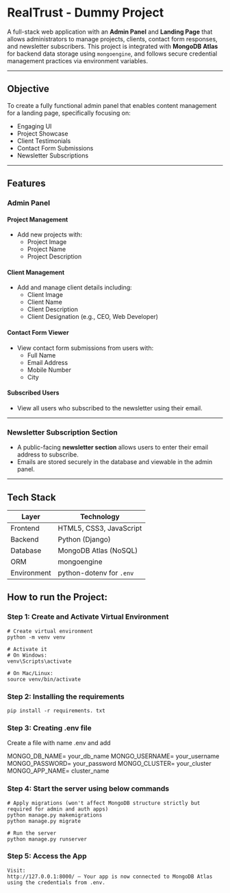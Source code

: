 # RealTrust - Dummy Project

A full-stack web application with an **Admin Panel** and **Landing Page** that allows administrators to manage projects, clients, contact form responses, and newsletter subscribers. This project is integrated with **MongoDB Atlas** for backend data storage using `mongoengine`, and follows secure credential management practices via environment variables.

---

## Objective

To create a fully functional admin panel that enables content management for a landing page, specifically focusing on:

- Engaging UI
- Project Showcase
- Client Testimonials
- Contact Form Submissions
- Newsletter Subscriptions

---

## Features

### Admin Panel

#### Project Management
- Add new projects with:
  - Project Image
  - Project Name
  - Project Description

#### Client Management
- Add and manage client details including:
  - Client Image
  - Client Name
  - Client Description
  - Client Designation (e.g., CEO, Web Developer)

#### Contact Form Viewer
- View contact form submissions from users with:
  - Full Name
  - Email Address
  - Mobile Number
  - City

#### Subscribed Users
- View all users who subscribed to the newsletter using their email.

---

### Newsletter Subscription Section
- A public-facing **newsletter section** allows users to enter their email address to subscribe.
- Emails are stored securely in the database and viewable in the admin panel.
---

## Tech Stack

| Layer         | Technology              |
|---------------|--------------------------|
| Frontend      | HTML5, CSS3, JavaScript |
| Backend       | Python (Django) |
| Database      | MongoDB Atlas (NoSQL)    |
| ORM           | mongoengine              |
| Environment   | python-dotenv for `.env` |


## How to run the Project:
### Step 1: Create and Activate Virtual Environment
```
# Create virtual environment
python -m venv venv

# Activate it
# On Windows:
venv\Scripts\activate

# On Mac/Linux:
source venv/bin/activate
```

### Step 2: Installing the requirements

```
pip install -r requirements. txt 
```

### Step 3: Creating .env file

Create a file with name .env and add 

MONGO_DB_NAME= your_db_name
MONGO_USERNAME= your_username
MONGO_PASSWORD= your_password
MONGO_CLUSTER= your_cluster
MONGO_APP_NAME= cluster_name


### Step 4: Start the server using below commands

```
# Apply migrations (won't affect MongoDB structure strictly but required for admin and auth apps)
python manage.py makemigrations
python manage.py migrate

# Run the server
python manage.py runserver
```

### Step 5: Access the App
```
Visit:
http://127.0.0.1:8000/ — Your app is now connected to MongoDB Atlas using the credentials from .env.
```
